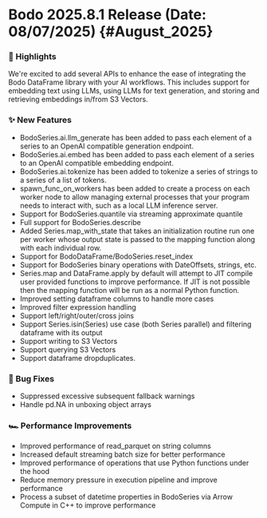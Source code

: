 # Bodo 2025.8.1 Release (Date: 08/07/2025) {#August_2025}
### 🎉 Highlights

We're excited to add several APIs to enhance the ease of integrating the Bodo DataFrame library with your AI workflows. This includes support for embedding text using LLMs, using LLMs for text generation, and storing and retrieving embeddings in/from S3 Vectors.

### ✨ New Features

- BodoSeries.ai.llm_generate has been added to pass each element of a series to an OpenAI compatible generation endpoint.
- BodoSeries.ai.embed has been added to pass each element of a series to an OpenAI compatible embedding endpoint.
- BodoSeries.ai.tokenize has been added to tokenize a series of strings to a series of a list of tokens.
- spawn_func_on_workers has been added to create a process on each worker node to allow managing external processes that your program needs to interact with, such as a local LLM inference server.
- Support for BodoSeries.quantile via streaming approximate quantile
- Full support for BodoSeries.describe
- Added Series.map_with_state that takes an initialization routine run one per worker whose output state is passed to the mapping function along with each individual row.
- Support for BodoDataFrame/BodoSeries.reset_index
- Support for BodoSeries binary operations with DateOffsets, strings, etc.
- Series.map and DataFrame.apply by default will attempt to JIT compile user provided functions to improve performance. If JIT is not possible then the mapping function will be run as a normal Python function.
- Improved setting dataframe columns to handle more cases
- Improved filter expression handling
- Support left/right/outer/cross joins
- Support Series.isin(Series) use case (both Series parallel) and filtering dataframe with its output
- Support writing to S3 Vectors
- Support querying S3 Vectors
- Support dataframe dropduplicates.

### 🐛 Bug Fixes

- Suppressed excessive subsequent fallback warnings
- Handle pd.NA in unboxing object arrays

### 🏎️ Performance Improvements

- Improved performance of read_parquet on string columns
- Increased default streaming batch size for better performance
- Improved performance of operations that use Python functions under the hood
- Reduce memory pressure in execution pipeline and improve performance
- Process a subset of datetime properties in BodoSeries via Arrow Compute in C++ to improve performance
